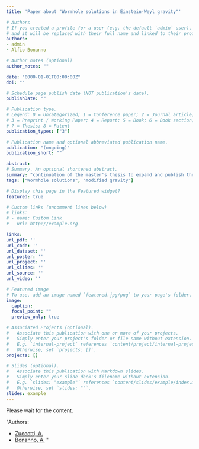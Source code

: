 ```yaml
---
title: 'Paper about "Wormhole solutions in Einstein-Weyl gravity"'

# Authors
# If you created a profile for a user (e.g. the default `admin` user), write the username (folder name) here 
# and it will be replaced with their full name and linked to their profile.
authors:
- admin
- Alfio Bonanno

# Author notes (optional)
author_notes: ""

date: "0000-01-01T00:00:00Z"
doi: ""

# Schedule page publish date (NOT publication's date).
publishDate: ""

# Publication type.
# Legend: 0 = Uncategorized; 1 = Conference paper; 2 = Journal article;
# 3 = Preprint / Working Paper; 4 = Report; 5 = Book; 6 = Book section;
# 7 = Thesis; 8 = Patent
publication_types: ["3"]

# Publication name and optional abbreviated publication name.
publication: "(ongoing)"
publication_short: ""

abstract: 
# Summary. An optional shortened abstract.
summary: "continuation of the master's thesis to expand and publish the original results obtained"
tags: ["Wormhole solutions", "modified gravity"]

# Display this page in the Featured widget?
featured: true

# Custom links (uncomment lines below)
# links:
# - name: Custom Link
#   url: http://example.org

links:
url_pdf: ''
url_code: ''
url_dataset: ''
url_poster: ''
url_project: ''
url_slides: ''
url_source: ''
url_video: ''

# Featured image
# To use, add an image named `featured.jpg/png` to your page's folder. 
image:
  caption: 
  focal_point: ""
  preview_only: true

# Associated Projects (optional).
#   Associate this publication with one or more of your projects.
#   Simply enter your project's folder or file name without extension.
#   E.g. `internal-project` references `content/project/internal-project/index.md`.
#   Otherwise, set `projects: []`.
projects: []

# Slides (optional).
#   Associate this publication with Markdown slides.
#   Simply enter your slide deck's filename without extension.
#   E.g. `slides: "example"` references `content/slides/example/index.md`.
#   Otherwise, set `slides: ""`.
slides: example
---
```


Please wait for the content.

"Authors:
- [Zuccotti, A.](https://scholar.google.com/citations?user=OR9v-pIAAAAJ&hl=it&oi=sra)
- [Bonanno, A.](https://scholar.google.com/citations?user=tkoX3scAAAAJ&hl=it)
" 
